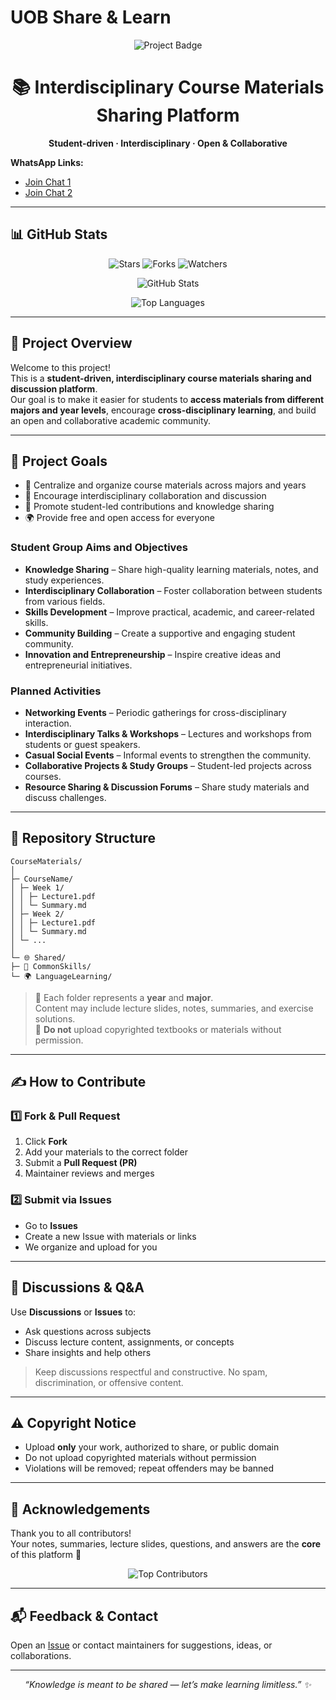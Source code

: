 # UOB Share & Learn

<p align="center">
  <img src="https://img.shields.io/badge/University%20of%20Birmingham-Course%20Materials-blue?style=for-the-badge" alt="Project Badge"/>
</p>

<h1 align="center">📚 Interdisciplinary Course Materials Sharing Platform</h1>

<p align="center">
  <b>Student-driven · Interdisciplinary · Open & Collaborative</b>
</p>

**WhatsApp Links:**  
- [Join Chat 1](https://chat.whatsapp.com/L2KNvtjAffWKFKmbBzTOlf)  
- [Join Chat 2](https://chat.whatsapp.com/FNNR0caLAA5D3nAWCTREwV)

---

## 📊 GitHub Stats

<p align="center">
  <img src="https://img.shields.io/github/stars/YourOrg/YourRepo?style=social" alt="Stars"/>
  <img src="https://img.shields.io/github/forks/YourOrg/YourRepo?style=social" alt="Forks"/>
  <img src="https://img.shields.io/github/watchers/YourOrg/YourRepo?style=social" alt="Watchers"/>
</p>

<p align="center">
  <img src="https://github-readme-stats.vercel.app/api?username=YourOrg&show_icons=true&theme=radical" alt="GitHub Stats"/>
</p>

<p align="center">
  <img src="https://github-readme-stats.vercel.app/api/top-langs/?username=YourOrg&layout=compact&theme=radical" alt="Top Languages"/>
</p>

---

## 🧭 Project Overview

Welcome to this project!  
This is a **student-driven, interdisciplinary course materials sharing and discussion platform**.  
Our goal is to make it easier for students to **access materials from different majors and year levels**, encourage **cross-disciplinary learning**, and build an open and collaborative academic community.

---

## 🚀 Project Goals

- 📖 Centralize and organize course materials across majors and years  
- 🤝 Encourage interdisciplinary collaboration and discussion  
- 🧠 Promote student-led contributions and knowledge sharing  
- 🌍 Provide free and open access for everyone

### Student Group Aims and Objectives

- **Knowledge Sharing** – Share high-quality learning materials, notes, and study experiences.  
- **Interdisciplinary Collaboration** – Foster collaboration between students from various fields.  
- **Skills Development** – Improve practical, academic, and career-related skills.  
- **Community Building** – Create a supportive and engaging student community.  
- **Innovation and Entrepreneurship** – Inspire creative ideas and entrepreneurial initiatives.  

### Planned Activities

- **Networking Events** – Periodic gatherings for cross-disciplinary interaction.  
- **Interdisciplinary Talks & Workshops** – Lectures and workshops from students or guest speakers.  
- **Casual Social Events** – Informal events to strengthen the community.  
- **Collaborative Projects & Study Groups** – Student-led projects across courses.  
- **Resource Sharing & Discussion Forums** – Share study materials and discuss challenges.

---

## 📂 Repository Structure

```
CourseMaterials/
│
├─ CourseName/
│ ├─ Week 1/
│ │ ├─ Lecture1.pdf
│ │ └─ Summary.md
│ ├─ Week 2/
│ │ ├─ Lecture1.pdf
│ │ └─ Summary.md
│ └─ ...
│
└─ 🌐 Shared/
├─ 📝 CommonSkills/
└─ 🌍 LanguageLearning/
```


> 📌 Each folder represents a **year** and **major**.  
> Content may include lecture slides, notes, summaries, and exercise solutions.  
> 🚫 **Do not** upload copyrighted textbooks or materials without permission.

---

## ✍️ How to Contribute

### 1️⃣ Fork & Pull Request
1. Click **Fork**  
2. Add your materials to the correct folder  
3. Submit a **Pull Request (PR)**  
4. Maintainer reviews and merges

### 2️⃣ Submit via Issues
- Go to **Issues**  
- Create a new Issue with materials or links  
- We organize and upload for you

---

## 🧠 Discussions & Q&A

Use **Discussions** or **Issues** to:  
- Ask questions across subjects  
- Discuss lecture content, assignments, or concepts  
- Share insights and help others  

> Keep discussions respectful and constructive. No spam, discrimination, or offensive content.

---

## ⚠️ Copyright Notice

- Upload **only** your work, authorized to share, or public domain  
- Do not upload copyrighted materials without permission  
- Violations will be removed; repeat offenders may be banned

---

## 🌟 Acknowledgements

Thank you to all contributors!  
Your notes, summaries, lecture slides, questions, and answers are the **core** of this platform 🙏

<p align="center">
  <img src="https://github-contributors.vercel.app/api?username=YourOrg&repo=YourRepo&count=15&size=60&radius=50" alt="Top Contributors"/>
</p>

---

## 📬 Feedback & Contact

Open an [Issue](./issues) or contact maintainers for suggestions, ideas, or collaborations.

---

<p align="center">
  <i>“Knowledge is meant to be shared — let’s make learning limitless.” ✨</i>
</p>
